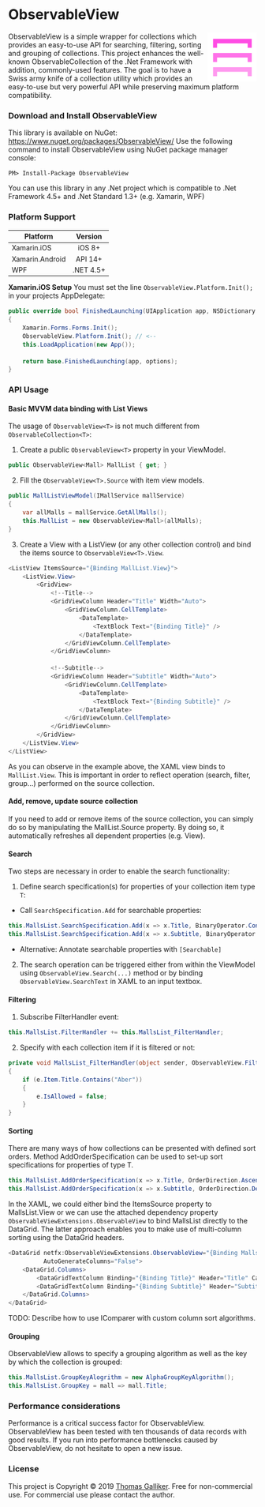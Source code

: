 # ObservableView
<img src="https://raw.githubusercontent.com/thomasgalliker/ObservableView/master/logo_gradient.png" alt="ObservableView" align="right" height="100">
ObservableView is a simple wrapper for collections which provides an easy-to-use API for searching, filtering, sorting and grouping of collections. This project enhances the well-known ObservableCollection of the .Net Framework with addition, commonly-used features. The goal is to have a Swiss army knife of a collection utility which provides an easy-to-use but very powerful API while preserving maximum platform compatibility.

### Download and Install ObservableView
This library is available on NuGet: https://www.nuget.org/packages/ObservableView/
Use the following command to install ObservableView using NuGet package manager console:

    PM> Install-Package ObservableView

You can use this library in any .Net project which is compatible to .Net Framework 4.5+ and .Net Standard 1.3+ (e.g. Xamarin, WPF)

### Platform Support

|Platform|Version|
| ------------------- | :-----------: |
|Xamarin.iOS|iOS 8+|
|Xamarin.Android|API 14+|
|WPF|.NET 4.5+|

**Xamarin.iOS  Setup**
You must set the line `ObservableView.Platform.Init();` in your projects AppDelegate:
```C#
public override bool FinishedLaunching(UIApplication app, NSDictionary options)
{
    Xamarin.Forms.Forms.Init();
    ObservableView.Platform.Init(); // <--
    this.LoadApplication(new App());

    return base.FinishedLaunching(app, options);
}
```

### API Usage
#### Basic MVVM data binding with List Views
The usage of `ObservableView<T>` is not much different from `ObservableCollection<T>`:
1) Create a public `ObservableView<T>` property in your ViewModel.
```C#
public ObservableView<Mall> MallList { get; }
```

2) Fill the `ObservableView<T>.Source` with item view models.
```C#
public MallListViewModel(IMallService mallService)
{
	var allMalls = mallService.GetAllMalls();
	this.MallList = new ObservableView<Mall>(allMalls);
}
```

3) Create a View with a ListView (or any other collection control) and bind the items source to `ObservableView<T>.View`.
```C#
<ListView ItemsSource="{Binding MallList.View}">
	<ListView.View>
		<GridView>
			<!--Title-->
			<GridViewColumn Header="Title" Width="Auto">
				<GridViewColumn.CellTemplate>
					<DataTemplate>
						<TextBlock Text="{Binding Title}" />
					</DataTemplate>
				</GridViewColumn.CellTemplate>
			</GridViewColumn>

			<!--Subtitle-->
			<GridViewColumn Header="Subtitle" Width="Auto">
				<GridViewColumn.CellTemplate>
					<DataTemplate>
						<TextBlock Text="{Binding Subtitle}" />
					</DataTemplate>
				</GridViewColumn.CellTemplate>
			</GridViewColumn>
		</GridView>
	</ListView.View>
</ListView>
```

As you can observe in the example above, the XAML view binds to `MallList.View`. This is important in order to reflect operation (search, filter, group...) performed on the source collection.

#### Add, remove, update source collection
If you need to add or remove items of the source collection, you can simply do so by manipulating the MallList.Source property. By doing so, it automatically refreshes all dependent properties (e.g. View).

#### Search
Two steps are necessary in order to enable the search functionality:
1) Define search specification(s) for properties of your collection item type ```T```:
- Call ```SearchSpecification.Add``` for searchable properties:
```C#
this.MallsList.SearchSpecification.Add(x => x.Title, BinaryOperator.Contains);
this.MallsList.SearchSpecification.Add(x => x.Subtitle, BinaryOperator.Contains);
```
- Alternative: Annotate searchable properties with ```[Searchable]``` 
2) The search operation can be triggered either from within the ViewModel using ```ObservableView.Search(...)``` method or by binding ```ObservableView.SearchText``` in XAML to an input textbox.

#### Filtering
1) Subscribe FilterHandler event:
```C#
this.MallsList.FilterHandler += this.MallsList_FilterHandler;
```

2) Specify with each collection item if it is filtered or not:
```C#
private void MallsList_FilterHandler(object sender, ObservableView.Filtering.FilterEventArgs<Mall> e)
{
	if (e.Item.Title.Contains("Aber"))
	{
		e.IsAllowed = false;
	}
}
```

#### Sorting
There are many ways of how collections can be presented with defined sort orders. Method AddOrderSpecification can be used to set-up sort specifications for properties of type T.
```C#
this.MallsList.AddOrderSpecification(x => x.Title, OrderDirection.Ascending);
this.MallsList.AddOrderSpecification(x => x.Subtitle, OrderDirection.Descending);
```

In the XAML, we could either bind the ItemsSource property to MallsList.View or we can use the attached dependency property ```ObservableViewExtensions.ObservableView``` to bind MallsList directly to the DataGrid. The latter approach enables you to make use of multi-column sorting using the DataGrid headers.
```C#
<DataGrid netfx:ObservableViewExtensions.ObservableView="{Binding MallsList}"
		  AutoGenerateColumns="False">
	<DataGrid.Columns>
		<DataGridTextColumn Binding="{Binding Title}" Header="Title" CanUserSort="True" SortMemberPath="Title"/>
		<DataGridTextColumn Binding="{Binding Subtitle}" Header="Subtitle" CanUserSort="True" SortMemberPath="Subtitle"/>
	</DataGrid.Columns>
</DataGrid>
```

TODO: Describe how to use IComparer with custom column sort algorithms.

#### Grouping
ObservableView allows to specify a grouping algorithm as well as the key by which the collection is grouped:
```C#
this.MallsList.GroupKeyAlogrithm = new AlphaGroupKeyAlgorithm();
this.MallsList.GroupKey = mall => mall.Title;
```

### Performance considerations
Performance is a critical success factor for ObservableView. ObservableView has been tested with ten thousands of data records with good results. If you run into performance bottlenecks caused by ObservableView, do not hesitate to open a new issue.

### License
This project is Copyright &copy; 2019 [Thomas Galliker](https://ch.linkedin.com/in/thomasgalliker). Free for non-commercial use. For commercial use please contact the author.
